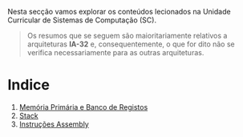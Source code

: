 Nesta secção vamos explorar os conteúdos lecionados na Unidade Curricular de Sistemas de Computação (SC).
> Os resumos que se seguem são maioritariamente relativos a arquiteturas **IA-32** e, consequentemente, o que for dito não se verifica necessariamente para as outras arquiteturas.

# Indice

1. [Memória Primária e Banco de Registos](memoria.md)
2. [Stack](stack.md)
3. [Instruções Assembly](assembly.md)



